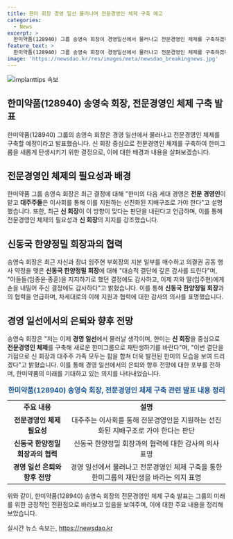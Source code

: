 ```yaml
---
title: 한미 회장 경영 일선 물러나며 전문경영인 체제 구축 예고
categories:
  - News
excerpt: >
  한미약품(128940) 그룹 송영숙 회장이 경영일선에서 물러나고 전문경영인 체제를 구축하겠다 밝혔다. 이는 신 회장 중심으로 선진화된 지배구조를 구축하기 위한 결정으로, 이를 통해 한미그룹이 새로운 모습으로 재탄생할 것으로 기대된다. 신 회장과 대주주 가족이 힘을 합쳐 더욱 발전된 한미의 모습을 보여줄 것을 강조했다.
feature_text: >
  한미약품(128940) 그룹 송영숙 회장이 경영일선에서 물러나고 전문경영인 체제를 구축하겠다 밝혔다. 이는 신 회장 중심으로 선진화된 지배구조를 구축하기 위한 결정으로, 이를 통해 한미그룹이 새로운 모습으로 재탄생할 것으로 기대된다. 신 회장과 대주주 가족이 힘을 합쳐 더욱 발전된 한미의 모습을 보여줄 것을 강조했다.
image: 'https://newsdao.kr/res/images/meta/newsdao_breakingnews.jpg'
---
```


<p><img src="https://newsdao.kr/res/images/meta/newsdao_breakingnews.jpg" alt="implanttips 속보" /></p>

<h2 data-ke-size="size26">한미약품(128940) 송영숙 회장, 전문경영인 체제 구축 발표</h2>

<p data-ke-size="size16">한미약품(128940) 그룹의 송영숙 회장은 경영 일선에서 물러나고 전문경영인 체제를 구축할 예정이라고 발표했습니다. 신 회장 중심으로 전문경영인 체제를 구축하여 한미그룹을 새롭게 탄생시키기 위한 결정으로, 이에 대한 배경과 내용을 살펴보겠습니다.</p>

<h2 data-ke-size="size24">전문경영인 체제의 필요성과 배경</h2>

<p data-ke-size="size16">한미약품 그룹 송영숙 회장은 최근 결정에 대해 "한미의 다음 세대 경영은 <b>전문 경영인</b>이 맡고 <b>대주주들</b>은 이사회를 통해 이를 지원하는 선진화된 지배구조로 가야 한다"고 설명했습니다. 또한, 최근 <b>신 회장</b>이 이 방향이 맞다는 판단을 내린다고 언급하며, 이를 통해 전문경영인 체제의 필요성과 <b>신 회장</b>의 지지를 강조했습니다.</p>

<h2 data-ke-size="size24">신동국 한양정밀 회장과의 협력</h2>

<p data-ke-size="size16">송영숙 회장은 최근 자신과 장녀 임주현 부회장의 지분 일부를 매수하고 의결권 공동 행사 약정을 맺은 <b>신동국 한양정밀 회장</b>에 대해 "대승적 결단에 깊은 감사를 드린다"며, "아들들(임종윤·종훈)을 지지하기로 했던 결정에도 감사하고, 이제 저와 딸(임주현)에게 손을 내밀어 주신 결정에도 감사하다"고 밝혔습니다. 이를 통해 <b>신동국 한양정밀 회장</b>과의 협력을 언급하며, 차세대로의 이헤 지원과 협력에 대한 감사의 의사를 표명했습니다.</p>

<h2 data-ke-size="size24">경영 일선에서의 은퇴와 향후 전망</h2>

<p data-ke-size="size16">송영숙 회장은 "저는 이제 <b>경영 일선</b>에서 물러날 생각이며, 한미는 <b>신 회장</b>을 중심으로 <b>전문경영인 체제</b>를 구축해 새로운 한미그룹으로 재탄생하기를 바란다"며, "이번 결단을 기점으로 신 회장과 대주주 가족 모두는 힘을 합쳐 더욱 발전된 한미의 모습을 보여 드리겠다"고 밝혔습니다. 이를 통해 경영 일선에서의 은퇴와 향후 전망에 대한 포부를 전하며, 한미약품의 미래를 기대하고 있는 의지를 나타내었습니다.</p>

<table>
    <caption><b><span style="color: #1a5490;">한미약품(128940) 송영숙 회장, 전문경영인 체제 구축 관련 발표 내용 정리</span></b></caption>
    <tr>
        <td style="text-align: center; height: 17px;"><b>주요 내용</b></td>
        <td style="text-align: center; height: 17px;"><b>설명</b></td>
    </tr>
    <tr>
        <td style="text-align: center; height: 17px;"><b>전문경영인 체제 필요성</b></td>
        <td style="text-align: center; height: 17px;">대주주는 이사회를 통해 전문경영인을 지원하는 선진화된 지배구조로 가야 한다는 판단</td>
    </tr>
    <tr>
        <td style="text-align: center; height: 17px;"><b>신동국 한양정밀 회장과의 협력</b></td>
        <td style="text-align: center; height: 17px;">신동국 한양정밀 회장과의 협력에 대한 감사의 의사 표명</td>
    </tr>
    <tr>
        <td style="text-align: center; height: 17px;"><b>경영 일선 은퇴와 향후 전망</b></td>
        <td style="text-align: center; height: 17px;">경영 일선에서 물러나고 전문경영인 체제 구축을 통한 한미그룹의 재탄생을 바라는 의지 표명</td>
    </tr>
</table>

<p data-ke-size="size16">위와 같이, 한미약품(128940) 송영숙 회장의 전문경영인 체제 구축 발표는 그룹의 미래를 위한 긍정적인 전환점으로 바라보고 있음을 보여주며, 이에 대한 주요 내용을 정리해 보았습니다.</p>
실시간 뉴스 속보는, <a href="https://newsdao.kr" rel="dofollow">https://newsdao.kr</a>


